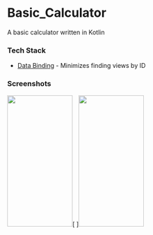 # Basic_Calculator
A basic calculator written in Kotlin

### Tech Stack
  * [Data Binding][1] - Minimizes finding views by ID

### Screenshots
<image src="screenshots/1.jpg" height="300" width="150">[ ]<image src="screenshots/demo.gif" height="300" width="150">

[1]: https://developer.android.com/topic/libraries/data-binding/
